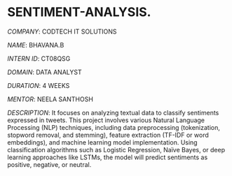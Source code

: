 # SENTIMENT-ANALYSIS.

*COMPANY*: CODTECH IT SOLUTIONS

*NAME*: BHAVANA.B

*INTERN ID*: CT08QSG

*DOMAIN*: DATA ANALYST

*DURATION*: 4 WEEKS

*MENTOR*: NEELA SANTHOSH

*DESCRIPTION*:
It focuses on analyzing textual data to classify sentiments expressed in tweets. This project involves various Natural Language Processing (NLP) techniques, including data preprocessing (tokenization, stopword removal, and stemming), feature extraction (TF-IDF or word embeddings), and machine learning model implementation. Using classification algorithms such as Logistic Regression, Naïve Bayes, or deep learning approaches like LSTMs, the model will predict sentiments as positive, negative, or neutral.
